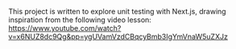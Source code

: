 This project is written to explore unit testing with Next.js, drawing inspiration from the following video lesson:
https://www.youtube.com/watch?v=x6NUZ8dc9Qg&pp=ygUVamVzdCBqcyBmb3IgYmVnaW5uZXJz
